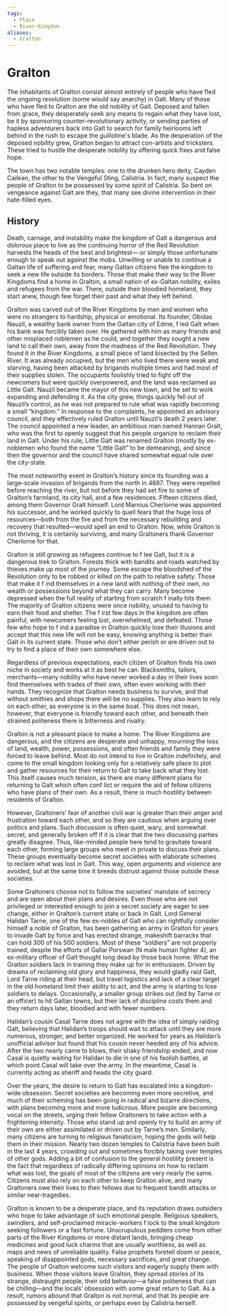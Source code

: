 ```yaml
---
tags:
  - Place
  - River-Kingdom
aliases:
  - Gralton
---
```

# Gralton
The inhabitants of Gralton consist almost entirely of people who have fled the ongoing revolution (some would say anarchy) in Galt. Many of those who have fled to Gralton are the old nobility of Galt. Deposed and fallen from grace, they desperately seek any means to regain what they have lost, be it by sponsoring counter-revolutionary activity, or sending parties of hapless adventurers back into Galt to search for family heirlooms left behind in the rush to escape the guillotine's blade. As the desperation of the deposed nobility grew, Gralton began to attract con-artists and tricksters. These tried to hustle the desperate nobility by offering quick fixes and false hope.

The town has two notable temples: one to the drunken hero deity, Cayden Cailean, the other to the Vengeful Sting, Calistria. In fact, many suspect the people of Gralton to be possessed by some spirit of Calistria. So bent on vengeance against Galt are they, that many see divine intervention in their hate-filled eyes.

## History
Death, carnage, and instability make the kingdom of Galt a dangerous and dolorous place to live as the continuing horror of the Red Revolution harvests the heads of the best and brightest— or simply those unfortunate enough to speak out against the mobs. Unwilling or unable to continue a Galtan life of suffering and fear, many Galtan citizens flee the kingdom to seek a new life outside its borders. Those that make their way to the River Kingdoms find a home in Gralton, a small nation of ex-Galtan nobility, exiles and refugees from the war. There, outside their bloodied homeland, they start anew, though few forget their past and what they left behind.

Gralton was carved out of the River Kingdoms by men and women who were no strangers to hardship, physical or emotional. Its founder, Obidas Nauzil, a wealthy bank owner from the Galtan city of Edme, f led Galt when his bank was forcibly taken over. He gathered with him as many friends and other misplaced noblemen as he could, and together they sought a new land to call their own, away from the madness of the Red Revolution. They found it in the River Kingdoms, a small piece of land bisected by the Sellen River. It was already occupied, but the men who lived there were weak and starving, having been attacked by brigands multiple times and had most of their supplies stolen. The occupants foolishly tried to fight off the newcomers but were quickly overpowered, and the land was reclaimed as Little Galt. Nauzil became the mayor of this new town, and he set to work expanding and defending it. As the city grew, things quickly fell out of Nauzil’s control, as he was not prepared to rule what was rapidly becoming a small “kingdom.” In response to the complaints, he appointed an advisory council, and they effectively ruled Gralton until Nauzil’s death 2 years later. The council appointed a new leader, an ambitious man named Hannan Gralt, who was the first to openly suggest that his people organize to reclaim their land in Galt. Under his rule, Little Galt was renamed Gralton (mostly by ex-noblemen who found the name “Little Galt” to be demeaning), and since then the governor and the council have shared somewhat equal rule over the city-state.

The most noteworthy event in Gralton’s history since its founding was a large-scale invasion of brigands from the north in 4687. They were repelled before reaching the river, but not before they had set fire to some of Gralton’s farmland, its city hall, and a few residences. Fifteen citizens died, among them Governor Gralt himself. Lord Marnius Cherlorne was appointed his successor, and he worked quickly to quell fears that the huge loss of resources—both from the fire and from the necessary rebuilding and recovery that resulted—would spell an end to Gralton. Now, while Gralton is not thriving, it is certainly surviving, and many Graltoners thank Governor Cherlorne for that.

Gralton is still growing as refugees continue to f lee Galt, but it is a dangerous trek to Gralton. Forests thick with bandits and roads watched by thieves make up most of the journey. Some escape the bloodshed of the Revolution only to be robbed or killed on the path to relative safety. Those that make it f ind themselves in a new land with nothing of their own, no wealth or possessions beyond what they can carry. Many become depressed when the full reality of starting from scratch f inally hits them. The majority of Gralton citizens were once nobility, unused to having to earn their food and shelter. The f irst few days in the kingdom are often painful, with newcomers feeling lost, overwhelmed, and defeated. Those few who hope to f ind a paradise in Gralton quickly lose their illusions and accept that this new life will not be easy, knowing anything is better than Galt in its current state. Those who don’t either perish or are driven out to try to find a place of their own somewhere else.

Regardless of previous expectations, each citizen of Gralton finds his own niche in society and works at it as best he can. Blacksmiths, tailors, merchants—many nobility who have never worked a day in their lives soon find themselves with trades of their own, often even working with their hands. They recognize that Gralton needs business to survive, and that without smithies and shops there will be no supplies. They also learn to rely on each other, as everyone is in the same boat. This does not mean, however, that everyone is friendly toward each other, and beneath their strained politeness there is bitterness and rivalry.

Gralton is not a pleasant place to make a home. The River Kingdoms are dangerous, and the citizens are desperate and unhappy, mourning the loss of land, wealth, power, possessions, and often friends and family they were forced to leave behind. Most do not intend to live in Gralton indefinitely, and come to the small kingdom looking only for a relatively safe place to plot and gather resources for their return to Galt to take back what they lost. This itself causes much tension, as there are many different plans for returning to Galt which often conf lict or require the aid of fellow citizens who have plans of their own. As a result, there is much hostility between residents of Gralton.

However, Graltoners’ fear of another civil war is greater than their anger and frustration toward each other, and so they are cautious when arguing over politics and plans. Such discussion is often quiet, wary, and somewhat secret, and generally broken off if it is clear that the two discussing parties greatly disagree. Thus, like-minded people here tend to gravitate toward each other, forming large groups who meet in private to discuss their plans. These groups eventually become secret societies with elaborate schemes to reclaim what was lost in Galt. This way, open arguments and violence are avoided, but at the same time it breeds distrust against those outside these societies.

Some Graltoners choose not to follow the societies’ mandate of secrecy and are open about their plans and desires. Even those who are not privileged or interested enough to join a secret society are eager to see change, either in Gralton’s current state or back in Galt. Lord General Halidan Tarne, one of the few ex-nobles of Galt who can rightfully consider himself a noble of Gralton, has been gathering an army in Gralton for years to invade Galt by force and has erected strange, makeshift barracks that can hold 300 of his 500 soldiers. Most of these “soldiers” are not properly trained, despite the efforts of Gallar Porswan (N male human fighter 4), an ex-military officer of Galt thought long dead by those back home. What the Gralton soldiers lack in training they make up for in enthusiasm. Driven by dreams of reclaiming old glory and happiness, they would gladly raid Galt, Lord Tarne riding at their head, but travel logistics and lack of a clear target in the old homeland limit their ability to act, and the army is starting to lose soldiers to delays. Occasionally, a smaller group strikes out (led by Tarne or an officer) to hit Galtan towns, but their lack of discipline costs them and they return days later, bloodied and with fewer numbers.

Halidan’s cousin Casal Tarne does not agree with the idea of simply raiding Galt, believing that Halidan’s troops should wait to attack until they are more numerous, stronger, and better organized. He worked for years as Halidan’s unofficial advisor but found that his cousin never heeded any of his advice. After the two nearly came to blows, their shaky friendship ended, and now Casal is quietly waiting for Halidan to die in one of his foolish battles, at which point Casal will take over the army. In the meantime, Casal is currently acting as sheriff and heads the city guard.

Over the years, the desire to return to Galt has escalated into a kingdom-wide obsession. Secret societies are becoming even more secretive, and much of their scheming has been going in radical and bizarre directions, with plans becoming more and more ludicrous. More people are becoming vocal on the streets, urging their fellow Graltoners to take action with a frightening intensity. Those who stand up and openly try to build an army of their own are either assimilated or driven out by Tarne’s men. Similarly, many citizens are turning to religious fanaticism, hoping the gods will help them in their mission. Nearly two dozen temples to Calistria have been built in the last 4 years, crowding out and sometimes forcibly taking over temples of other gods. Adding a bit of confusion to the general hostility present is the fact that regardless of radically differing opinions on how to reclaim what was lost, the goals of most of the citizens are very nearly the same. Citizens must also rely on each other to keep Gralton alive, and many Graltoners owe their lives to their fellows due to frequent bandit attacks or similar near-tragedies.

Gralton is known to be a desperate place, and its reputation draws outsiders who hope to take advantage of such emotional people. Religious speakers, swindlers, and self-proclaimed miracle-workers f lock to the small kingdom seeking followers or a fast fortune. Unscrupulous peddlers come from other parts of the River Kingdoms or more distant lands, bringing cheap medicines and good luck charms that are usually worthless, as well as maps and news of unreliable quality. False prophets foretell doom or peace, speaking of disappointed gods, necessary sacrifices, and great change. The people of Gralton welcome such visitors and eagerly supply them with business. When those visitors leave Gralton, they spread stories of its strange, distraught people, their odd behavior—a false politeness that can be chilling—and the locals’ obsession with some great return to Galt. As a result, rumors abound that Gralton is not normal, and that its people are possessed by vengeful spirits, or perhaps even by Calistria herself.